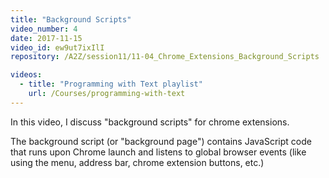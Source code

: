 ```yaml
---
title: "Background Scripts"
video_number: 4
date: 2017-11-15
video_id: ew9ut7ixIlI
repository: /A2Z/session11/11-04_Chrome_Extensions_Background_Scripts

videos:
  - title: "Programming with Text playlist"
    url: /Courses/programming-with-text
---
```


In this video, I discuss "background scripts" for chrome extensions.

The background script (or "background page") contains JavaScript code that runs upon Chrome launch and listens to global browser events (like using the menu, address bar, chrome extension buttons, etc.)
